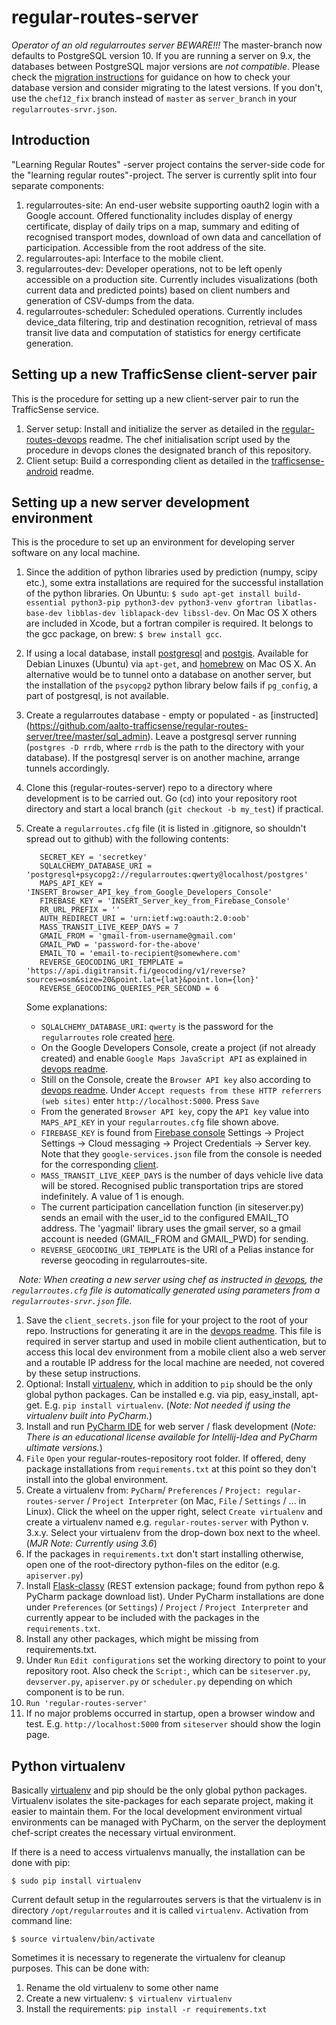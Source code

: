 # regular-routes-server

*Operator of an old regularroutes server BEWARE!!!* The master-branch now defaults to PostgreSQL version 10. If you are running a server on 9.x, the databases between PostgreSQL major versions are _not compatible_. Please check the [migration instructions](https://github.com/aalto-trafficsense/regular-routes-devops/tree/master/migration) for guidance on how to check your database version and consider migrating to the latest versions. If you don't, use the `chef12_fix` branch instead of `master` as `server_branch` in your `regularroutes-srvr.json`. 

## Introduction

"Learning Regular Routes" -server project contains the server-side code for the "learning regular routes"-project. The server is currently split into four separate components:

1. regularroutes-site: An end-user website supporting oauth2 login with a Google account. Offered functionality includes display of energy certificate, display of daily trips on a map, summary and editing of recognised transport modes, download of own data and cancellation of participation. Accessible from the root address of the site.
1. regularroutes-api: Interface to the mobile client.
1. regularroutes-dev: Developer operations, not to be left openly accessible on a production site. Currently includes visualizations (both current data and predicted points) based on client numbers and generation of CSV-dumps from the data.
1. regularroutes-scheduler: Scheduled operations. Currently includes device_data filtering, trip and destination recognition, retrieval of mass transit live data and computation of statistics for energy certificate generation.

## Setting up a new TrafficSense client-server pair

This is the procedure for setting up a new client-server pair to run the TrafficSense service.

1. Server setup: Install and initialize the server as detailed in the [regular-routes-devops](https://github.com/aalto-trafficsense/regular-routes-devops) readme. The chef initialisation script used by the procedure in devops clones the designated branch of this repository.
1. Client setup: Build a corresponding client as detailed in the [trafficsense-android](https://github.com/aalto-trafficsense/trafficsense-android) readme.

## Setting up a new server development environment

This is the procedure to set up an environment for developing server software on any local machine.

1. Since the addition of python libraries used by prediction (numpy, scipy etc.), some extra installations are required for the successful installation of the python libraries. On Ubuntu: `$ sudo apt-get install build-essential python3-pip python3-dev python3-venv gfortran libatlas-base-dev libblas-dev liblapack-dev libssl-dev`. On Mac OS X others are included in Xcode, but a fortran compiler is required. It belongs to the gcc package, on brew: `$ brew install gcc`.
1. If using a local database, install [postgresql](http://www.postgresql.org/) and [postgis](http://postgis.net/). Available for Debian Linuxes (Ubuntu) via `apt-get`, and [homebrew](http://brew.sh/) on Mac OS X. An alternative would be to tunnel onto a database on another server, but the installation of the `psycopg2` python library below fails if `pg_config`, a part of postgresql, is not available.
1. Create a regularroutes database - empty or populated - as [instructed] (https://github.com/aalto-trafficsense/regular-routes-server/tree/master/sql_admin). Leave a postgresql server running (`postgres -D rrdb`, where `rrdb` is the path to the directory with your database). If the postgresql server is on another machine, arrange tunnels accordingly.
1. Clone this (regular-routes-server) repo to a directory where development is to be carried out. Go (`cd`) into your repository root directory and start a local branch (`git checkout -b my_test`) if practical.
1. Create a `regularroutes.cfg` file (it is listed in .gitignore, so shouldn't spread out to github) with the following contents:

          SECRET_KEY = 'secretkey'
          SQLALCHEMY_DATABASE_URI = 'postgresql+psycopg2://regularroutes:qwerty@localhost/postgres'
          MAPS_API_KEY = 'INSERT_Browser_API_key_from_Google_Developers_Console'
          FIREBASE_KEY = 'INSERT_Server_key_from_Firebase_Console'
          RR_URL_PREFIX = ''
          AUTH_REDIRECT_URI = 'urn:ietf:wg:oauth:2.0:oob'
          MASS_TRANSIT_LIVE_KEEP_DAYS = 7
          GMAIL_FROM = 'gmail-from-username@gmail.com'
          GMAIL_PWD = 'password-for-the-above'
          EMAIL_TO = 'email-to-recipient@somewhere.com'
          REVERSE_GEOCODING_URI_TEMPLATE = 'https://api.digitransit.fi/geocoding/v1/reverse?sources=osm&size=20&point.lat={lat}&point.lon={lon}'
          REVERSE_GEOCODING_QUERIES_PER_SECOND = 6

    Some explanations:
    * `SQLALCHEMY_DATABASE_URI`: `qwerty` is the password for the `regularroutes` role created [here](https://github.com/aalto-trafficsense/regular-routes-server/blob/master/sql_admin/init_rr.sql).
    * On the Google Developers Console, create a project (if not already created) and enable `Google Maps JavaScript API` as explained in [devops readme](https://github.com/aalto-trafficsense/regular-routes-devops).
    * Still on the Console, create the `Browser API key` also according to [devops readme](https://github.com/aalto-trafficsense/regular-routes-devops). Under `Accept requests from these HTTP referrers (web sites)` enter `http://localhost:5000`. Press `Save`
    * From the generated `Browser API key`, copy the `API key` value into `MAPS_API_KEY` in your `regularroutes.cfg` file shown above.
    * `FIREBASE_KEY` is found from [Firebase console](https://console.firebase.google.com/) Settings -> Project Settings -> Cloud messaging -> Project Credentials -> Server key. Note that they `google-services.json` file from the console is needed for the corresponding [client](https://github.com/aalto-trafficsense/trafficsense-android).
    * `MASS_TRANSIT_LIVE_KEEP_DAYS` is the number of days vehicle live data will be stored. Recognised public transportation trips are stored indefinitely. A value of 1 is enough.
    * The current participation cancellation function (in siteserver.py) sends an email with the user_id to the configured EMAIL_TO address. The 'yagmail' library uses the gmail server, so a gmail account is needed (GMAIL_FROM and GMAIL_PWD) for sending.
    * `REVERSE_GEOCODING_URI_TEMPLATE` is the URI of a Pelias instance for reverse geocoding in regularroutes-site.

    _Note: When creating a new server using chef as instructed in [devops](https://github.com/aalto-trafficsense/regular-routes-devops), the `regularroutes.cfg` file is automatically generated using parameters from a `regularroutes-srvr.json` file._

1. Save the `client_secrets.json` file for your project to the root of your repo. Instructions for generating it are in the [devops readme](https://github.com/aalto-trafficsense/regular-routes-devops). This file is required in server startup and used in mobile client authentication, but to access this local dev environment from a mobile client also a web server and a routable IP address for the local machine are needed, not covered by these setup instructions.
1. Optional: Install [virtualenv](http://docs.python-guide.org/en/latest/dev/virtualenvs/), which in addition to `pip` should be the only global python packages. Can be installed e.g. via pip, easy_install, apt-get. E.g. `pip install virtualenv`. (_Note: Not needed if using the virtualenv built into PyCharm._)
1. Install and run [PyCharm IDE](https://www.jetbrains.com/pycharm/) for web server / flask development (_Note: There is an educational license available for Intellij-Idea and PyCharm ultimate versions._)
1. `File` `Open` your regular-routes-repository root folder. If offered, deny package installations from `requirements.txt` at this point so they don't install into the global environment.
1. Create a virtualenv from: `PyCharm`/ `Preferences` / `Project: regular-routes-server` / `Project Interpreter` (on Mac, `File` / `Settings` / ... in Linux). Click the wheel on the upper right, select `Create virtualenv` and create a virtualenv named e.g. `regular-routes-server` with Python v. 3.x.y. Select your virtualenv from the drop-down box next to the wheel. (_MJR Note: Currently using 3.6_)
1. If the packages in `requirements.txt` don't start installing otherwise, open one of the root-directory python-files on the editor (e.g. `apiserver.py`)
1. Install [Flask-classy](https://pythonhosted.org/Flask-Classy/)  (REST extension package; found from python repo & PyCharm package download list). Under PyCharm installations are done under `Preferences` (or `Settings`) / `Project` / `Project Interpreter` and currently appear to be included with the packages in the `requirements.txt`.
1. Install any other packages, which might be missing from requirements.txt.
1. Under `Run` `Edit configurations` set the working directory to point to your repository root. Also check the `Script:`, which can be `siteserver.py`, `devserver.py`, `apiserver.py` or `scheduler.py` depending on which component is to be run.
1. `Run 'regular-routes-server'`
1. If no major problems occurred in startup, open a browser window and test. E.g. `http://localhost:5000` from `siteserver` should show the login page.

## Python virtualenv

Basically [virtualenv](http://docs.python-guide.org/en/latest/dev/virtualenvs/) and pip should be the only global python packages. Virtualenv isolates the site-packages for each separate project, making it easier to maintain them. For the local development environment virtual environments can be managed with PyCharm, on the server the deployment chef-script creates the necessary virtual environment.

If there is a need to access virtualenvs manually, the installation can be done with pip:

    $ sudo pip install virtualenv

Current default setup in the regularroutes servers is that the virtualenv is in directory `/opt/regularroutes` and it is called `virtualenv`. Activation from command line:

    $ source virtualenv/bin/activate

Sometimes it is necessary to regenerate the virtualenv for cleanup purposes. This can be done with:

1. Rename the old virtualenv to some other name
1. Create a new virtualenv: `$ virtualenv virtualenv`
1. Install the requirements: `pip install -r requirements.txt`
